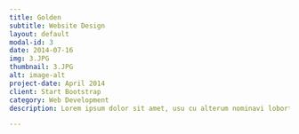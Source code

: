 ```yaml
---
title: Golden
subtitle: Website Design
layout: default
modal-id: 3
date: 2014-07-16
img: 3.JPG
thumbnail: 3.JPG
alt: image-alt
project-date: April 2014
client: Start Bootstrap
category: Web Development
description: Lorem ipsum dolor sit amet, usu cu alterum nominavi lobortis. At duo novum diceret. Tantas apeirian vix et, usu sanctus postulant inciderint ut, populo diceret necessitatibus in vim. Cu eum dicam feugiat noluisse.

---
```

